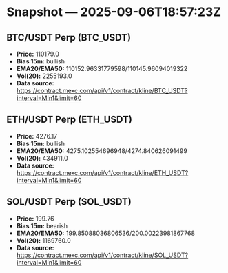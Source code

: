 # Snapshot — 2025-09-06T18:57:23Z

## BTC/USDT Perp (BTC_USDT)
- **Price:** 110179.0
- **Bias 15m:** bullish
- **EMA20/EMA50:** 110152.96331779598/110145.96094019322
- **Vol(20):** 2255193.0
- **Data source:** https://contract.mexc.com/api/v1/contract/kline/BTC_USDT?interval=Min1&limit=60

## ETH/USDT Perp (ETH_USDT)
- **Price:** 4276.17
- **Bias 15m:** bullish
- **EMA20/EMA50:** 4275.102554696948/4274.840626091499
- **Vol(20):** 434911.0
- **Data source:** https://contract.mexc.com/api/v1/contract/kline/ETH_USDT?interval=Min1&limit=60

## SOL/USDT Perp (SOL_USDT)
- **Price:** 199.76
- **Bias 15m:** bearish
- **EMA20/EMA50:** 199.85088036806536/200.00223981867768
- **Vol(20):** 1169760.0
- **Data source:** https://contract.mexc.com/api/v1/contract/kline/SOL_USDT?interval=Min1&limit=60

